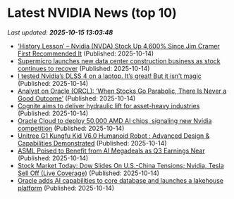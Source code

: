 # Latest NVIDIA News (top 10)
_Last updated: **2025-10-15 13:03:48**_

- [‘History Lesson’ – Nvidia (NVDA) Stock Up 4,600% Since Jim Cramer First Recommended It](https://finance.yahoo.com/news/history-lesson-nvidia-nvda-stock-130012713.html) (Published: 2025-10-14)
- [Supermicro launches new data center construction business as stock continues to recover](https://finance.yahoo.com/news/super-micro-launches-new-data-center-construction-business-as-stock-continues-to-recover-130003493.html) (Published: 2025-10-14)
- [I tested Nvidia’s DLSS 4 on a laptop. It’s great! But it isn’t magic](https://www.pcworld.com/article/2931392/i-tried-nvidias-dlss-4-on-a-laptop-its-great-but-it-isnt-magic.html) (Published: 2025-10-14)
- [Analyst on Oracle (ORCL): ‘When Stocks Go Parabolic, There Is Never a Good Outcome’](https://finance.yahoo.com/news/analyst-oracle-orcl-stocks-parabolic-125330544.html) (Published: 2025-10-14)
- [Cognite aims to deliver hydraulic lift for asset-heavy industries](https://www.computerweekly.com/blog/CW-Developer-Network/Cognite-aims-to-deliver-hydraulic-lift-for-asset-heavy-industries) (Published: 2025-10-14)
- [Oracle Cloud to deploy 50,000 AMD AI chips, signaling new Nvidia competition](https://biztoc.com/x/0da39e40f99943e0) (Published: 2025-10-14)
- [Unitree G1 Kungfu Kid V6.0 Humanoid Robot : Advanced Design & Capabilities Demonstrated](https://www.geeky-gadgets.com/?p=472470) (Published: 2025-10-14)
- [ASML Poised to Benefit from AI Megadeals as Q3 Earnings Near](https://finance.yahoo.com/news/asml-poised-benefit-ai-megadeals-123551862.html) (Published: 2025-10-14)
- [Stock Market Today: Dow Slides On U.S.-China Tensions; Nvidia, Tesla Sell Off (Live Coverage)](https://biztoc.com/x/10f01baafb577a06) (Published: 2025-10-14)
- [Oracle adds AI capabilities to core database and launches a lakehouse platform](https://siliconangle.com/2025/10/14/oracle-adds-ai-capabilities-core-database-launches-lakehouse-platform/) (Published: 2025-10-14)
